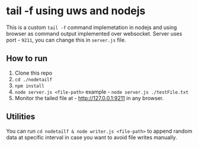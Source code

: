 # tail -f using uws and nodejs
This is a custom `tail -f` command implemetation in nodejs and using browser as command output implemented over websocket. Server uses port - `9211`, you can change this in `server.js` file.

## How to run

1. Clone this repo
2. `cd ./nodetailf`
3. `npm install`
4. `node server.js <file-path>` example - `node server.js ./testFile.txt`
5. Monitor the tailed file at - http://127.0.0.1:9211 in any browser.

## Utilities
You can run `cd nodetailf & node writer.js <file-path>` to append random data at specific interval in case you want to avoid file writes manually.
